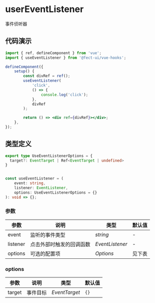 # userEventListener

事件侦听器

## 代码演示

```jsx
import { ref, defineComponent } from 'vue';
import { useEventListener } from '@fect-ui/vue-hooks';

defineComponent({
	setup() {
		const divRef = ref();
		useEventListener(
			'click',
			() => {
				console.log('click');
			},
			divRef
		);

		return () => <div ref={divRef}></div>;
	},
});
```




## 类型定义

```ts
export type UseEventListenerOptions = {
  target?: EventTarget | Ref<EventTarget | undefined>
}


const useEventListener = (
	event: string,
    listener: EventListener,
    options: UseEventListenerOptions = {}
): void => {};
```

### 参数

| 参数     | 说明                     | 类型                       | 默认值 |
| -------- | ----------------------- | -------------------------- | ------ |
| event    | 监听的事件类型           | _string_                   | -      |
| listener | 点击外部时触发的回调函数  | _EventListener_            | -      |
| options  | 可选的配置项             | _Options_                  | 见下表 |

### options

| 参数  | 说明           | 类型     | 默认值  |
| ----- | -------------- | -------- | ------- |
| target | 事件目标 | _EventTarget_ | `{}` |
